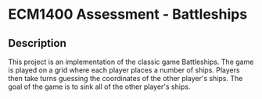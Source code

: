 # ECM1400 Assessment - Battleships

## Description

This project is an implementation of the classic game Battleships. The game is played on a grid where each player places a number of ships. Players then take turns guessing the coordinates of the other player's ships. The goal of the game is to sink all of the other player's ships.
